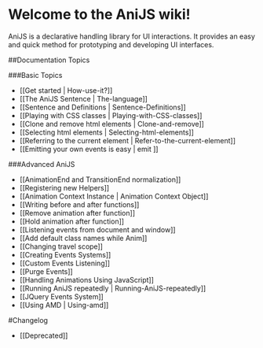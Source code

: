 Welcome to the AniJS wiki!
==========================

AniJS is a declarative handling library for UI interactions.
It provides an easy and quick method for prototyping and developing UI interfaces.

##Documentation Topics


###Basic Topics

- [[Get started | How-use-it?]]
- [[The AniJS Sentence | The-language]]
- [[Sentence and Definitions | Sentence-Definitions]]
- [[Playing with CSS classes | Playing-with-CSS-classes]]
- [[Clone and remove html elements | Clone-and-remove]]
- [[Selecting html elements | Selecting-html-elements]]
- [[Referring to the current element | Refer-to-the-current-element]]
- [[Emitting your own events is easy | emit ]]


###Advanced AniJS

- [[AnimationEnd and TransitionEnd normalization]]
- [[Registering new Helpers]]
- [[Animation Context Instance | Animation Context Object]]
- [[Writing before and after functions]]
- [[Remove animation after function]]
- [[Hold animation after function]]
- [[Listening events from document and window]]
- [[Add default class names while Anim]]
- [[Changing travel scope]]
- [[Creating Events Systems]]
- [[Custom Events Listening]]
- [[Purge Events]]
- [[Handling Animations Using JavaScript]]
- [[Running AniJS repeatedly | Running-AniJS-repeatedly]]
- [[JQuery Events System]]
- [[Using AMD | Using-amd]]


#Changelog
- [[Deprecated]]
